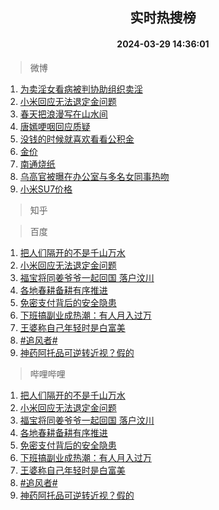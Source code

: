 <div align="center"><h2>实时热搜榜</h2><h4>2024-03-29 14:36:01</h4></div>

> 微博  

1. [为卖淫女看病被判协助组织卖淫](https://s.weibo.com/weibo?q=%23%E4%B8%BA%E5%8D%96%E6%B7%AB%E5%A5%B3%E7%9C%8B%E7%97%85%E8%A2%AB%E5%88%A4%E5%8D%8F%E5%8A%A9%E7%BB%84%E7%BB%87%E5%8D%96%E6%B7%AB%23&t=31&band_rank=1&Refer=top)<br />
2. [小米回应无法退定金问题](https://s.weibo.com/weibo?q=%23%E5%B0%8F%E7%B1%B3%E5%9B%9E%E5%BA%94%E6%97%A0%E6%B3%95%E9%80%80%E5%AE%9A%E9%87%91%E9%97%AE%E9%A2%98%23&t=31&band_rank=2&Refer=top)<br />
3. [春天把浪漫写在山水间](https://s.weibo.com/weibo?q=%23%E6%98%A5%E5%A4%A9%E6%8A%8A%E6%B5%AA%E6%BC%AB%E5%86%99%E5%9C%A8%E5%B1%B1%E6%B0%B4%E9%97%B4%23&t=31&band_rank=3&Refer=top)<br />
4. [唐嫣哽咽回应质疑](https://s.weibo.com/weibo?q=%23%E5%94%90%E5%AB%A3%E5%93%BD%E5%92%BD%E5%9B%9E%E5%BA%94%E8%B4%A8%E7%96%91%23&t=31&band_rank=4&Refer=top)<br />
5. [没钱的时候就喜欢看看公积金](https://s.weibo.com/weibo?q=%23%E6%B2%A1%E9%92%B1%E7%9A%84%E6%97%B6%E5%80%99%E5%B0%B1%E5%96%9C%E6%AC%A2%E7%9C%8B%E7%9C%8B%E5%85%AC%E7%A7%AF%E9%87%91%23&t=31&band_rank=5&Refer=top)<br />
6. [金价](https://s.weibo.com/weibo?q=%E9%87%91%E4%BB%B7&t=31&band_rank=6&Refer=top)<br />
7. [南通烧纸](https://s.weibo.com/weibo?q=%E5%8D%97%E9%80%9A%E7%83%A7%E7%BA%B8&t=31&band_rank=7&Refer=top)<br />
8. [乌高官被曝在办公室与多名女同事热吻](https://s.weibo.com/weibo?q=%23%E4%B9%8C%E9%AB%98%E5%AE%98%E8%A2%AB%E6%9B%9D%E5%9C%A8%E5%8A%9E%E5%85%AC%E5%AE%A4%E4%B8%8E%E5%A4%9A%E5%90%8D%E5%A5%B3%E5%90%8C%E4%BA%8B%E7%83%AD%E5%90%BB%23&t=31&band_rank=8&Refer=top)<br />
9. [小米SU7价格](https://s.weibo.com/weibo?q=%E5%B0%8F%E7%B1%B3SU7%E4%BB%B7%E6%A0%BC&t=31&band_rank=9&Refer=top)<br />

> 知乎  


> 百度  

1. [把人们隔开的不是千山万水](https://www.baidu.com/s?wd=%E6%8A%8A%E4%BA%BA%E4%BB%AC%E9%9A%94%E5%BC%80%E7%9A%84%E4%B8%8D%E6%98%AF%E5%8D%83%E5%B1%B1%E4%B8%87%E6%B0%B4&sa=fyb_news&rsv_dl=fyb_news)<br />
2. [小米回应无法退定金问题](https://www.baidu.com/s?wd=%E5%B0%8F%E7%B1%B3%E5%9B%9E%E5%BA%94%E6%97%A0%E6%B3%95%E9%80%80%E5%AE%9A%E9%87%91%E9%97%AE%E9%A2%98&sa=fyb_news&rsv_dl=fyb_news)<br />
3. [福宝将同姜爷爷一起回国 落户汶川](https://www.baidu.com/s?wd=%E7%A6%8F%E5%AE%9D%E5%B0%86%E5%90%8C%E5%A7%9C%E7%88%B7%E7%88%B7%E4%B8%80%E8%B5%B7%E5%9B%9E%E5%9B%BD+%E8%90%BD%E6%88%B7%E6%B1%B6%E5%B7%9D&sa=fyb_news&rsv_dl=fyb_news)<br />
4. [各地春耕备耕有序推进](https://www.baidu.com/s?wd=%E5%90%84%E5%9C%B0%E6%98%A5%E8%80%95%E5%A4%87%E8%80%95%E6%9C%89%E5%BA%8F%E6%8E%A8%E8%BF%9B&sa=fyb_news&rsv_dl=fyb_news)<br />
5. [免密支付背后的安全隐患](https://www.baidu.com/s?wd=%E5%85%8D%E5%AF%86%E6%94%AF%E4%BB%98%E8%83%8C%E5%90%8E%E7%9A%84%E5%AE%89%E5%85%A8%E9%9A%90%E6%82%A3&sa=fyb_news&rsv_dl=fyb_news)<br />
6. [下班搞副业成热潮：有人月入过万](https://www.baidu.com/s?wd=%E4%B8%8B%E7%8F%AD%E6%90%9E%E5%89%AF%E4%B8%9A%E6%88%90%E7%83%AD%E6%BD%AE%EF%BC%9A%E6%9C%89%E4%BA%BA%E6%9C%88%E5%85%A5%E8%BF%87%E4%B8%87&sa=fyb_news&rsv_dl=fyb_news)<br />
7. [王婆称自己年轻时是白富美](https://www.baidu.com/s?wd=%E7%8E%8B%E5%A9%86%E7%A7%B0%E8%87%AA%E5%B7%B1%E5%B9%B4%E8%BD%BB%E6%97%B6%E6%98%AF%E7%99%BD%E5%AF%8C%E7%BE%8E&sa=fyb_news&rsv_dl=fyb_news)<br />
8. [#追风者#](https://www.baidu.com/s?wd=%23%E8%BF%BD%E9%A3%8E%E8%80%85%23&sa=fyb_news&rsv_dl=fyb_news)<br />
9. [神药阿托品可逆转近视？假的](https://www.baidu.com/s?wd=%E7%A5%9E%E8%8D%AF%E9%98%BF%E6%89%98%E5%93%81%E5%8F%AF%E9%80%86%E8%BD%AC%E8%BF%91%E8%A7%86%EF%BC%9F%E5%81%87%E7%9A%84&sa=fyb_news&rsv_dl=fyb_news)<br />

> 哔哩哔哩  

1. [把人们隔开的不是千山万水](https://www.baidu.com/s?wd=%E6%8A%8A%E4%BA%BA%E4%BB%AC%E9%9A%94%E5%BC%80%E7%9A%84%E4%B8%8D%E6%98%AF%E5%8D%83%E5%B1%B1%E4%B8%87%E6%B0%B4&sa=fyb_news&rsv_dl=fyb_news)<br />
2. [小米回应无法退定金问题](https://www.baidu.com/s?wd=%E5%B0%8F%E7%B1%B3%E5%9B%9E%E5%BA%94%E6%97%A0%E6%B3%95%E9%80%80%E5%AE%9A%E9%87%91%E9%97%AE%E9%A2%98&sa=fyb_news&rsv_dl=fyb_news)<br />
3. [福宝将同姜爷爷一起回国 落户汶川](https://www.baidu.com/s?wd=%E7%A6%8F%E5%AE%9D%E5%B0%86%E5%90%8C%E5%A7%9C%E7%88%B7%E7%88%B7%E4%B8%80%E8%B5%B7%E5%9B%9E%E5%9B%BD+%E8%90%BD%E6%88%B7%E6%B1%B6%E5%B7%9D&sa=fyb_news&rsv_dl=fyb_news)<br />
4. [各地春耕备耕有序推进](https://www.baidu.com/s?wd=%E5%90%84%E5%9C%B0%E6%98%A5%E8%80%95%E5%A4%87%E8%80%95%E6%9C%89%E5%BA%8F%E6%8E%A8%E8%BF%9B&sa=fyb_news&rsv_dl=fyb_news)<br />
5. [免密支付背后的安全隐患](https://www.baidu.com/s?wd=%E5%85%8D%E5%AF%86%E6%94%AF%E4%BB%98%E8%83%8C%E5%90%8E%E7%9A%84%E5%AE%89%E5%85%A8%E9%9A%90%E6%82%A3&sa=fyb_news&rsv_dl=fyb_news)<br />
6. [下班搞副业成热潮：有人月入过万](https://www.baidu.com/s?wd=%E4%B8%8B%E7%8F%AD%E6%90%9E%E5%89%AF%E4%B8%9A%E6%88%90%E7%83%AD%E6%BD%AE%EF%BC%9A%E6%9C%89%E4%BA%BA%E6%9C%88%E5%85%A5%E8%BF%87%E4%B8%87&sa=fyb_news&rsv_dl=fyb_news)<br />
7. [王婆称自己年轻时是白富美](https://www.baidu.com/s?wd=%E7%8E%8B%E5%A9%86%E7%A7%B0%E8%87%AA%E5%B7%B1%E5%B9%B4%E8%BD%BB%E6%97%B6%E6%98%AF%E7%99%BD%E5%AF%8C%E7%BE%8E&sa=fyb_news&rsv_dl=fyb_news)<br />
8. [#追风者#](https://www.baidu.com/s?wd=%23%E8%BF%BD%E9%A3%8E%E8%80%85%23&sa=fyb_news&rsv_dl=fyb_news)<br />
9. [神药阿托品可逆转近视？假的](https://www.baidu.com/s?wd=%E7%A5%9E%E8%8D%AF%E9%98%BF%E6%89%98%E5%93%81%E5%8F%AF%E9%80%86%E8%BD%AC%E8%BF%91%E8%A7%86%EF%BC%9F%E5%81%87%E7%9A%84&sa=fyb_news&rsv_dl=fyb_news)<br />
